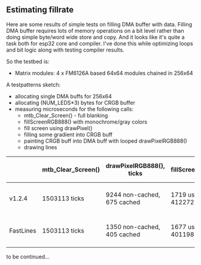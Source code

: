 ## Estimating fillrate
  
Here are some results of simple tests on filling DMA buffer with data.
Filling DMA buffer requires lots of memory operations on a bit level rather than doing simple byte/word wide store and copy. And it looks like it's quite a task both for esp32 core and compiler. 
I've done this while optimizing loops and bit logic along with testing compiler results.

So the testbed is:
 - Matrix modules: 4 x FM6126A based 64x64 modules chained in 256x64

A testpatterns sketch:
 - allocating single DMA buffs for 256x64
 - allocating (NUM_LEDS*3) bytes for CRGB buffer
 - measuring microseconds for the following calls:
   - mtb_Clear_Screen() - full blanking
   - fillScreenRGB888() with monochrome/gray colors
   - fill screen using drawPixel()
   - filling some gradient into CRGB buff
   - painting CRGB buff into DMA buff with looped drawPixelRGB888()
   - drawing lines


||mtb_Clear_Screen()|drawPixelRGB888(), ticks|fillScreen()|fillScreen with a drawPixel()|fillRect() over Matrix|V-line with drawPixel|fast-V-line|H-line with drawPixel|fast-H-line|
|--|--|--|--|--|--|--|--|--|--|
|v1.2.4|1503113 ticks|9244 non-cached, 675 cached|1719 us, 412272 t|47149 us, 11315418 ticks|-|24505 us, 5880209 ticks|-|24200 us|-|
|FastLines|1503113 ticks|1350 non-cached, 405 cached|1677 us, 401198 t|28511 us, 6841440 ticks|10395 us|14462 us, 3469605 ticks|10391 us, 2492743 ticks|14575 us|5180 us, 1242041 ticks|

to be continued...